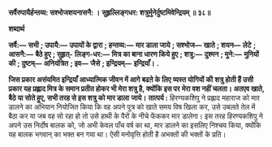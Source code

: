 **सर्वैरुपायैर्हन्तव्य: सश्भोजशयनासनै: ।** **सुहृल्लिङ्गधर: शत्रुर्मुनेर्दुष्टमिवेन्द्रियम् ॥ ३८॥** 

**शब्दार्थ** 

**सर्वै:—** **सभी** **; उपायै:—** **उपायों के द्वारा** **; हन्तव्य:—** **मार डाला जाये** **; सश्भोज—** **खाते** **; शयन—** **लेटे** **; आसनै:—** **बैठे हुए** **; सुहृत्-** **लिङ्ग-धर:—** **मित्र का बाना धारण किये हुए** **; शत्रु:—** **दुश्मन** **; मुने:—** **मुनियों की** **; दुष्टम्—** **अनियंत्रित** **; इव—** **जैसे** **; इन्द्रियम्—** **इन्द्रियाँ।** **.** 

**जिस प्रकार असंयमित इन्द्रियाँ आध्यात्मिक जीवन में आगे बढऩे के लिए व्यस्त योगियों की** **शत्रु होती हैं उसी प्रकार यह प्रह्लाद मित्र के समान प्रतीत होकर भी मेरा शत्रु है, क्योंकि इस पर** **मेरा वश नहीं चलता। अतएव खाते, बैठे या सोते हुए, सभी तरह से इस शत्रु को मार डाला** **जाये।** **तात्पर्य :** हिरण्यकशिपु ने प्रह्लाद महाराज को मार डालने का अभियान नियोजित किया कि वह अपने पुत्र को खाते समय विष खिला कर, उसे उबलते तेल में बैठा कर या जब वह सो रहा हो तो उसे हाथी के पैरों के नीचे फेंककर मार डालेगा। इस तरह हिरण्यकशिपु ने अपने उस निर्दोष बालक को, जो अभी केवल पाँच वर्ष का था, मार डालने का इसलिए निश्चय किया, क्योंकि यह बालक भगवान् का भक्त बन गया था। ऐसी मनोवृत्ति होती है अभक्तों की भक्तों के प्रति।  
